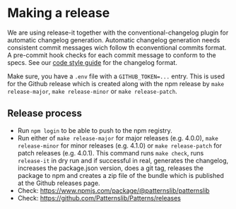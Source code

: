 # Making a release

We are using release-it together with the conventional-changelog plugin for automatic changelog generation.
Automatic changelog generation needs consistent commit messages wich follow th econventional commits format.
A pre-commit hook checks for each commit message to conform to the specs.
See our [code style guide](docs/developer/styleguide.md) for the changelog format.

Make sure, you have a ``.env`` file with a ``GITHUB_TOKEN=...`` entry.
This is used for the Github release which is created along with the npm release by ``make release-major``, ``make release-minor`` or ``make release-patch``.

## Release process

- Run ``npm login`` to be able to push to the npm registry.
- Run either of ``make release-major`` for major releases (e.g. 4.0.0), ``make release-minor`` for minor releases (e.g. 4.1.0) or ``make release-patch`` for patch releases (e.g. 4.0.1).
  This command runs ``make check``, runs ``release-it`` in dry run and if successful in real, generates the changelog, increases the package.json version, does a git tag, releases the package to npm and creates a zip file of the bundle which is published at the Github releases page.
- Check: https://www.npmjs.com/package/@patternslib/patternslib
- Check: https://github.com/Patternslib/Patterns/releases

